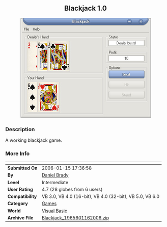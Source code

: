 ﻿<div align="center">

## Blackjack 1\.0

<img src="PIC2006114106505489.jpg">
</div>

### Description

A working blackjack game.
 
### More Info
 


<span>             |<span>
---                |---
**Submitted On**   |2006-01-15 17:36:58
**By**             |[Daniel Brady](https://github.com/Planet-Source-Code/PSCIndex/blob/master/ByAuthor/daniel-brady.md)
**Level**          |Intermediate
**User Rating**    |4.7 (28 globes from 6 users)
**Compatibility**  |VB 3\.0, VB 4\.0 \(16\-bit\), VB 4\.0 \(32\-bit\), VB 5\.0, VB 6\.0
**Category**       |[Games](https://github.com/Planet-Source-Code/PSCIndex/blob/master/ByCategory/games__1-38.md)
**World**          |[Visual Basic](https://github.com/Planet-Source-Code/PSCIndex/blob/master/ByWorld/visual-basic.md)
**Archive File**   |[Blackjack\_1965601162006\.zip](https://github.com/Planet-Source-Code/daniel-brady-blackjack-1-0__1-64030/archive/master.zip)








